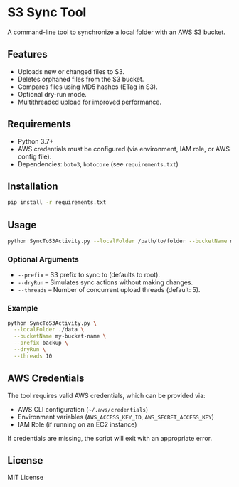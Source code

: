 # S3 Sync Tool

A command-line tool to synchronize a local folder with an AWS S3 bucket.

## Features

- Uploads new or changed files to S3.
- Deletes orphaned files from the S3 bucket.
- Compares files using MD5 hashes (ETag in S3).
- Optional dry-run mode.
- Multithreaded upload for improved performance.

## Requirements

- Python 3.7+
- AWS credentials must be configured (via environment, IAM role, or AWS config file).
- Dependencies: `boto3`, `botocore` (see `requirements.txt`)

## Installation

```bash
pip install -r requirements.txt
```

## Usage

```bash
python SyncToS3Activity.py --localFolder /path/to/folder --bucketName my-s3-bucket
```

### Optional Arguments

- `--prefix` – S3 prefix to sync to (defaults to root).
- `--dryRun` – Simulates sync actions without making changes.
- `--threads` – Number of concurrent upload threads (default: 5).

### Example

```bash
python SyncToS3Activity.py \
  --localFolder ./data \
  --bucketName my-bucket-name \
  --prefix backup \
  --dryRun \
  --threads 10
```

## AWS Credentials

The tool requires valid AWS credentials, which can be provided via:

- AWS CLI configuration (`~/.aws/credentials`)
- Environment variables (`AWS_ACCESS_KEY_ID`, `AWS_SECRET_ACCESS_KEY`)
- IAM Role (if running on an EC2 instance)

If credentials are missing, the script will exit with an appropriate error.

## License

MIT License

